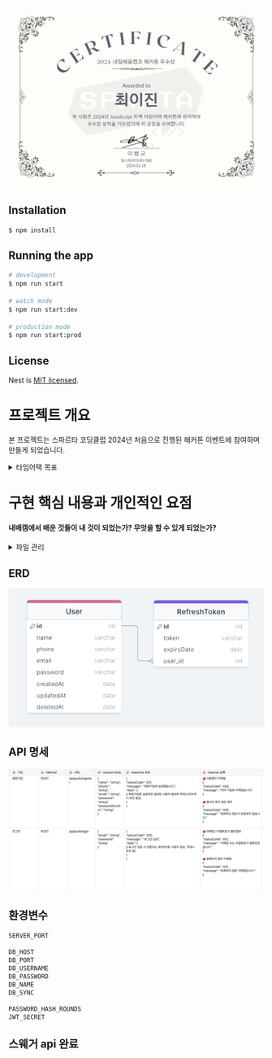 ![우수상](https://github.com/leesin1040/2024nbcamp_timeattack/blob/main/forreadme/Pasted%20image%2020240118180243.png?raw=true)

## Installation

```bash
$ npm install
```

## Running the app

```bash
# development
$ npm run start

# watch mode
$ npm run start:dev

# production mode
$ npm run start:prod
```

## License

Nest is [MIT licensed](LICENSE).

# 프로젝트 개요

본 프로젝트는 스파르타 코딩클럽 2024년 처음으로 진행된 해커톤 이벤트에 참여하며 만들게 되었습니다.

<details><summary>타임어택 목표</summary>
<pre><code>
	
Nest.Js를 사용하여 RESTful API를 만들어 회원가입 및 로그인 기능을 구현합니다.
ORM을 사용하여 데이터베이스와 상호 작용합니다.
Passport 및 JWT를 사용하여 인증을 구현합니다.
에러 핸들링 및 보안을 고려합니다.
요구 조건은 다음과 같습니다:

프로젝트 설정:

Nest.js 프로젝트 생성
선호하는 ORM 설정 및 모델 작성
JWT 모듈 설치 및 설정
회원가입 API 구현:

사용자 모델 정의 및 데이터베이스에 저장
유효성 검사를 통한 데이터 입력 확인 (이메일, 비밀번호, 이름, 전화번호)
비밀번호 암호화
로그인 API 구현 (유효성 검사 및 JWT 토큰 발급)

인증 미들웨어 (accessToken, refreshToken)

에러 핸들링 및 보안 강화

참고사항:

TypeScript를 사용하여 코드 작성
Nest.js CLI를 활용하여 모듈, 서비스, 컨트롤러를 생성
필요한 의존성은 npm 또는 yarn을 통해 설치
데이터베이스 선택은 자유롭게 할 수 있으며, MySQL을 예로 들 수 있습니다.
API 문서는 Swagger를 사용하여 작성
조건(필수):

인터페이스, 비즈니스 로직, 영속성 관리에 따라 책임과 역할을 적절히 나누었습니다.
에러 핸들링을 고려해야 합니다. 사용자가 어떤 행동을 하든 404, 500 페이지를 보는 일은 없어야 합니다.
</code></pre>

</details>

# 구현 핵심 내용과 개인적인 요점

#### 내배캠에서 배운 것들이 내 것이 되었는가? 무엇을 할 수 있게 되었는가?

<details><summary>파일 관리</summary>
<pre><code>

## 리프레시 토큰 사용해보기

- 리프레시 토큰을 사용한 장기 엑세스 허용
- 프로젝트를 길게 하지는 않았기 때문에 로그인이 풀릴 일은 별로 없었지만 도전해보고 싶었다.
- 서버가 리프레시토큰을 가지고 있게 되어 토큰 탈취 등에서 보안을 강화할 수 있다.

## 에러핸들링 미들웨어

- 시간내에 구현하지 못했다.

# 프로젝트를 구성하는데에 여러파일 사용은 장점인가 단점인가?

##### 파일이 많은 경우 장점

- 파일의 수가 많은 경우, 모듈화와 재사용성을 높일 수 있다.
- 각 파일이 특정 기능이나 역할을 가짐으로써 필요한 경우 해당 파일만 임포트하여 사용할 수 있다.
- 코드 가독성과 유지보수성을 높일 수 있다.
- 여러 개발자의 동시 작업이 용이하다(충돌 발생이 줄어든다).

##### 파일이 많은 경우 단점

- 파일간 관계 파악이 어려울 수 있다(네이밍 중요성).
- 프로젝트 구조가 복잡해질 수 있다(디렉토리 구조 중요성).
- 파일을 찾거나 관리하기 어려울 수 있다.

</code></pre>

</details>

## ERD

![erd](https://github.com/leesin1040/2024nbcamp_timeattack/blob/main/forreadme/1.png?raw=true)

## API 명세

![api명세](https://github.com/leesin1040/2024nbcamp_timeattack/blob/main/forreadme/2.png?raw=true)

## 환경변수

```
SERVER_PORT

DB_HOST
DB_PORT
DB_USERNAME
DB_PASSWORD
DB_NAME
DB_SYNC

PASSWORD_HASH_ROUNDS
JWT_SECRET
```

## 스웨거 api 완료
